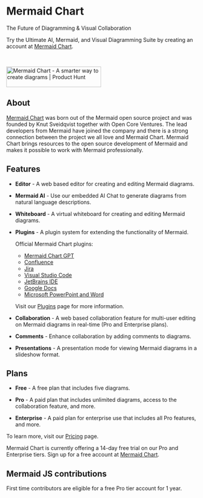 # Mermaid Chart

The Future of Diagramming & Visual Collaboration

Try the Ultimate AI, Mermaid, and Visual Diagramming Suite by creating an account at [Mermaid Chart](https://www.mermaidchart.com/app/sign-up).

<br />

<a href="https://www.producthunt.com/products/mermaid-chart?utm_source=badge-follow&utm_medium=badge&utm_souce=badge-mermaid&#0045;chart" target="_blank"><img src="https://api.producthunt.com/widgets/embed-image/v1/follow.svg?product_id=552855&theme=light" alt="Mermaid&#0032;Chart - A&#0032;smarter&#0032;way&#0032;to&#0032;create&#0032;diagrams | Product Hunt" style="width: 250px; height: 54px;" width="250" height="54" /></a>

## About

[Mermaid Chart](https://www.mermaidchart.com) was born out of the Mermaid open source project and was founded by Knut Sveidqvist together with Open Core Ventures. The lead developers from Mermaid have joined the company and there is a strong connection between the project we all love and Mermaid Chart. Mermaid Chart brings resources to the open source development of Mermaid and makes it possible to work with Mermaid professionally.

## Features

* **Editor** - A web based editor for creating and editing Mermaid diagrams.

* **Mermaid AI** - Use our embedded AI Chat to generate diagrams from natural language descriptions.

* **Whiteboard** - A virtual whiteboard for creating and editing Mermaid diagrams.

* **Plugins** - A plugin system for extending the functionality of Mermaid.

  Official Mermaid Chart plugins:

  * [Mermaid Chart GPT](https://chat.openai.com/g/g-1IRFKwq4G-mermaid-chart)
  * [Confluence](https://marketplace.atlassian.com/apps/1234056/mermaid-chart-for-confluence?hosting=cloud\&tab=overview)
  * [Jira](https://marketplace.atlassian.com/apps/1234810/mermaid-chart-for-jira?tab=overview\&hosting=cloud)
  * [Visual Studio Code](https://marketplace.visualstudio.com/items?itemName=MermaidChart.vscode-mermaid-chart)
  * [JetBrains IDE](https://plugins.jetbrains.com/plugin/23043-mermaid-chart)
  * [Google Docs](https://gsuite.google.com/marketplace/app/mermaidchart/947683068472)
  * [Microsoft PowerPoint and Word](https://appsource.microsoft.com/en-us/product/office/WA200006214?tab=Overview)

  Visit our [Plugins](https://www.mermaidchart.com/plugins) page for more information.

* **Collaboration** - A web based collaboration feature for multi-user editing on Mermaid diagrams in real-time (Pro and Enterprise plans).

* **Comments** - Enhance collaboration by adding comments to diagrams.

* **Presentations** - A presentation mode for viewing Mermaid diagrams in a slideshow format.

## Plans

* **Free** - A free plan that includes five diagrams.

* **Pro** - A paid plan that includes unlimited diagrams, access to the collaboration feature, and more.

* **Enterprise** - A paid plan for enterprise use that includes all Pro features, and more.

To learn more, visit our [Pricing](https://mermaidchart.com/pricing) page.

Mermaid Chart is currently offering a 14-day free trial on our Pro and Enterprise tiers. Sign up for a free account at [Mermaid Chart](https://www.mermaidchart.com/app/sign-up).

## Mermaid JS contributions

First time contributors are eligible for a free Pro tier account for 1 year.
